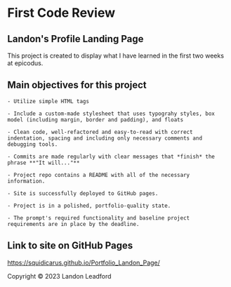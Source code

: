 # First Code Review

## Landon's Profile Landing Page

This project is created to display what I have learned in the first two weeks at epicodus.

## Main objectives for this project

    - Utilize simple HTML tags

    - Include a custom-made stylesheet that uses typograhy styles, box model (including margin, border and padding), and floats

    - Clean code, well-refactored and easy-to-read with correct indentation, spacing and including only necessary comments and debugging tools.

    - Commits are made regularly with clear messages that *finish* the phrase **"It will..."**

    - Project repo contains a README with all of the necessary information.

    - Site is successfully deployed to GitHub pages.

    - Project is in a polished, portfolio-quality state.

    - The prompt's required functionality and baseline project requirements are in place by the deadline.

## Link to site on GitHub Pages
https://squidicarus.github.io/Portfolio_Landon_Page/

Copyright © 2023 Landon Leadford


 

